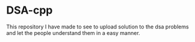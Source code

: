 # DSA-cpp
This repository I have made to see to upload solution to the dsa problems and let the people understand them in a easy manner.
